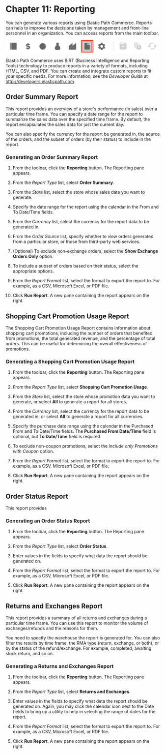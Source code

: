 <!-- note: keep for archives/when we eventually convert all reports. -->

# Chapter 11: Reporting

You can generate various reports using Elastic Path Commerce. Reports can help to improve the decisions taken by management and front-line personnel in an organization. You can access reports from the main toolbar.

![](images/Ch11-01.png)

Elastic Path Commerce uses BIRT (Business Intelligence and Reporting Tools) technology to produce reports in a variety of formats, including HTML, CSV, and PDF. You can create and integrate custom reports to fit your specific needs. For more information, see the _Developer Guide_ at http://developers.elasticpath.com.

<!--## Customer Registration Report

The Customer Registration report is a summary of a store&#39;s customer registrations during a particular time frame. It is useful for gauging the effectiveness of promotions targeting new customers.

**Note:**         Anonymous registrations may also be included in the summary.

### Generating a Customer Registration Report

1. From the toolbar, click the **Reporting** button. The Reporting pane appears.

2. From the _Report Type_ list, select **Customer Registration**.

3. From the _Store_ list, select the store for which you want to generate the report.

4. Specify the date range for the report using the calendar in the From and To Date/Time fields. The _From Date/Time_ field is optional, but the _To Date/Time_ field is required.

5. From the _Report Format_ list, select the format to export the report to. For example, as a CSV, Microsoft Excel, or PDF file.

5. Click **Run Report**. A new pane containing the report appears on the right.

<!-- ## Gift Certificate Details Report

This report shows details about the gift certificates sold by a store in a given currency during a particular time frame.

### Generating a Gift Certificate Details Report

1. From the toolbar, click the **Reporting** button. The Reporting pane appears.

2. From the _Report Type_ list, select _Gift Certificate Details_.

3. From the _Store_ list, select the store for which you want to generate the report.

4. From the _Currency_ list, select the currency for which you want to generate the report.

5. Specify the purchase date range for the report using the calendar in the Purchased From and To Date/Time fields.  The _Purchased From Date/Time_ field is optional, but the _To Date/Time_ is required.

6. From the _Report Format_ list, select the format to export the report to. For example, as a CSV, Microsoft Excel, or PDF file.

7. Click **Run Report**. A new pane containing the report appears on the right.

## Gift Certificate Summary Report

The Gift Certificate Summary report is a summary of the gift certificates in a given currency that were sold by a store (or all stores) during a specific time frame. You can use it for calculating outstanding liabilities.

### Generating a Gift Certificate Summary Report

1. From the toolbar, click the **Reporting** button. The Reporting pane appears.

2. From the _Report Type_ list, select _Gift Certificate Summary_.

3. From the _Store_ list, select the store for which you want to generate the report, or select _All_ to generate a report for all stores.

4. From the _Currency_ list, select the currency for which you want to generate the report, or select _All_ to generate a report for all currencies.

5. Specify the purchase date range for the report using the calendar in the Purchased From and To Date/Time fields.  The _Purchased From Date/Time_ field is optional, but the _To Date/Time_ is required.

6. From the _Report Format_ list, select the format to export the report to. For example, as a CSV, Microsoft Excel, or PDF file.

7. Click **Run Report**. A new pane containing the report appears on the right.

<!-- -->
<!--## Low Stock Report

This report helps determine the products to restock. If a certain product&#39;s Quantity on Hand is less than its Re-Order Minimum amount, it is included in this report.

You need to specify the warehouse the report is for. You can also specify a brand for further filtering. This report is useful when a warehouse has to submit an order proposal to a supplier.

If you want to check the low stock levels for a specific product, you can enter the product's SKU number at the input screen.

### Generating a Low Stock Report

1. From the toolbar, click the **Reporting** button. The Reporting pane appears.

2. From the _Report Type_ list, select _Low Stock_.

3. From the _Store_ list, select the warehouse for which you want to generate the report.

4. If required, you can select a SKU Code and/or a brand to filter the results. Click the button next to the _SKU Code_ box to display the SKU code selector dialog box.

    ![](images/Ch12-05.png)

5. From the _Report Format_ list, select the format to export the report to. For example, as a CSV, Microsoft Excel, or PDF file.

7. Click **Run Report**. A new pane containing the report appears on the right.

## Order Details Report

This report includes the same set of report parameters as the Order Summary Report, but it also includes other details on the individual orders.

You need to specify the store and subset of orders the report is generated for.

### Generating an Order Details Report

1. From the toolbar, click the **Reporting** button. The Reporting pane appears.

2. From the _Report Type_ list, select _Order Details_.

3. Enter values in the fields to specify what data the report should be generated on. Use the calendar icon to select the report&#39;s date range.

4. From the _Report Format_ list, select the format to export the report to. For example, as a CSV, Microsoft Excel, or PDF file.

7. Click **Run Report**. A new pane containing the report appears on the right.
<!-- -->

## Order Summary Report

This report provides an overview of a store&#39;s performance (in sales) over a particular time frame.
You can specify a date range for the report to summarize the sales data over the specified time frame.
By default, the report encapsulates the sales data for just the current day.

You can also specify the currency for the report be generated in, the source of the orders, and the subset of orders (by their status) to include in the report.

### Generating an Order Summary Report

1. From the toolbar, click the **Reporting** button. The Reporting pane appears.

2. From the _Report Type_ list, select **Order Summary**.

3. From the _Store_ list, select the store whose sales data you want to generate.

4. Specify the date range for the report using the calendar in the From and To Date/Time fields.

5. From the _Currency_ list, select the currency for the report data to be generated in.

6. From the _Order Source_ list, specify whether to view orders generated from a particular store, or those from third-party web services.

7. (Optional) To exclude non-exchange orders, select the **Show Exchange Orders Only** option.

8. To include a subset of orders based on their status, select the appropriate options.

9. From the _Report Format_ list, select the format to export the report to. For example, as a CSV, Microsoft Excel, or PDF file.

10. Click **Run Report**. A new pane containing the report appears on the right.

## Shopping Cart Promotion Usage Report

The Shopping Cart Promotion Usage Report contains information about shopping cart promotions, including the number of orders that benefited from promotions, the total generated revenue, and the percentage of total orders. This can be useful for determining the overall effectiveness of promotions.

### Generating a Shopping Cart Promotion Usage Report

1. From the toolbar, click the **Reporting** button. The Reporting pane appears.

2. From the _Report Type_ list, select **Shopping Cart Promotion Usage**.

3. From the _Store_ list, select the store whose promotion data you want to generate, or select **All** to generate a report for all stores.

4. From the _Currency_ list, select the currency for the report data to be generated in, or select **All** to generate a report for all currencies.

5. Specify the purchase date range using the calendar in the Purchased From and To Date/Time fields. The  **Purchased From Date/Time** field is optional, but **To Date/Time** field is required.

6. To exclude non-coupon promotions, select the _Include only Promotions with Coupon_ option.

7. From the _Report Format_ list, select the format to export the report to. For example, as a CSV, Microsoft Excel, or PDF file.

8. Click **Run Report**. A new pane containing the report appears on the right.

<!--## Orders Awaiting Stock Allocation Report

This report provides a list of all products that are pre-ordered or back-ordered. You can use it for a variety of purposes, such as identifying the products to order.

You need to specify the store the report is generated for.
You can also filter the results by product status (preorder, backorder, or both).

If you want to check a specific product for its pre-order or back-order status, you can enter the corresponding SKU number at the input screen.

### Generating an Orders Awaiting Stock Allocation Report

1. From the toolbar, click the **Reporting** button. The Reporting pane appears.

2. From the _Report Type_ list, select _Orders Awaiting Stock Allocation._

3. From the _Store_ list, select the store for which you want to generate the report.

4. If required, you can also specify a SKU code to further filter the results in the report.

5. Select the Product Availability Rules you want the report generated for from the drop-down list.

6. From the _Report Format_ list, select the format to export the report to. For example, as a CSV, Microsoft Excel, or PDF file.

7. Click **Run Report**. A new pane containing the report appears on the right

<!-- -->

## Order Status Report

This report provides


### Generating an Order Status Report

1. From the toolbar, click the **Reporting** button. The Reporting pane appears.

2. From the _Report Type_ list, select **Order Status**.

3. Enter values in the fields to specify what data the report should be generated on.

4. From the _Report Format_ list, select the format to export the report to. For example, as a CSV, Microsoft Excel, or PDF file.

5. Click **Run Report**. A new pane containing the report appears on the right.

## Returns and Exchanges Report

This report provides a summary of all returns and exchanges during a particular time frame. You can use this report to monitor the volume of exchanges/refunds and the reasons for them.

You need to specify the warehouse the report is generated for. You can also filter the results by time frame, the RMA type (return, exchange, or both), or by the status of the refund/exchange. For example, completed, awaiting stock return, and so on.

### Generating a Returns and Exchanges Report

1. From the toolbar, click the **Reporting** button. The Reporting pane appears.

2. From the _Report Type_ list, select **Returns and Exchanges**.

3. Enter values in the fields to specify what data the report should be generated on. Again, you may click the calendar icon next to the Date fields to bring up a utility to help in selecting the range of dates for the report.

4. From the _Report Format_ list, select the format to export the report to. For example, as a CSV, Microsoft Excel, or PDF file.

5. Click **Run Report**. A new pane containing the report appears on the right.


<!--## Shopping Cart Promotion Details Report

The Shopping Cart Promotion Details Report contains information about orders where a specific shopping cart promotion was applied, including the order number, coupon code, order total, and customer email. This can be useful for determining the effectiveness of specific promotions.

### Generating a Shopping Cart Promotion Details Report

1. From the toolbar, click the **Reporting** button. The Reporting pane appears.

2. From the _Report Type_ list, select _Shopping Cart Promotion Details_.

3. From the _Store_ list, select the store for which you want to generate the report.

4. From the _Currency_ list, select the currency for which you want to generate the report, or select _All_ to generate a report for all currencies.

5.Specify the date range that contains orders you want to include in the report using the calendar in the Purchased From and To Date/Time fields. The _Purchased From Date/Time_ field is optional, but the _To Date/Time_ field is required.

6. From the _Promotion_ list, select the promotion for which you want to generate the report.

7. If you want to filter the results to include a specific coupon code, enter the code in the _Coupon Code_ box.

8. From the _Report Format_ list, select the format to export the report to. For example, as a CSV, Microsoft Excel, or PDF file.

9. Click **Run Report**. A new pane containing the report appears on the right.
<!-- -->
